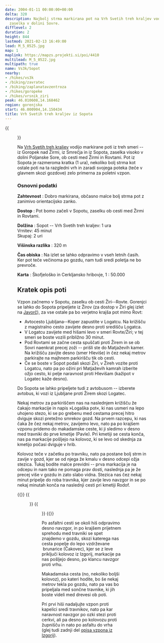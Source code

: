 ```yaml
---
date: 2004-01-11 00:00:00+00:00
delta: 320
description: Najbolj strma markirana pot na Vrh Svetih treh kraljev vodi iz Sopota,
  zaselka v dolini Sovre.
difflevel: 2
duration: 2
height: 844
lastmod: 2021-02-13 16:49:00
lead: M_5_0525.jpg
map: 1
maplink: https://mapzs.projekti.si/poi/4410
multilead: M_5_0522.jpg
multipath: true
name: Vs3k/Sopot
nearby:
- /hikes/vs3k
- /biking/zavratec
- /biking/zaplanatavzentroza
- /hikes/goropeke
- /hikes/vrsnik_ziri
peak: 46.010608,14.168462
region: gorenjska
start: 46.000904,14.150434
title: Vrh Svetih treh kraljev iz Sopota
---
```

{{<figure src="M_5_0525.jpg">}}

Na [Vrh Svetih treh kraljev](../) vodijo markirane poti iz treh smeri -- iz Goropek nad Žirmi, iz Smrečja in iz Sopota, zaselka visoko v dolini Poljanske Sore, ob cesti med Žirmi in Rovtami. Pot iz Sopota je razmeroma kratka (1 ura), nekoliko bolj strma kot ostale poti na ta razgledni vrh in zaradi svojega poteka (teče v glavnem skozi gozdove) zelo primerna za poletni vzpon.

### Osnovni podatki

**Zahtevnost**
:   Dobro markirana, občasno malce bolj strma pot z zanimivo orientacijsko zanko.

**Dostop**
:   Pot bomo začeli v Sopotu, zaselku ob cesti med Žirmi in Rovtami.

**Dolžina**
:   Sopot -- Vrh Svetih treh kraljev: 1 ura\
    Vrnitev: 45 minut\
    Skupaj: 2 uri

**Višinska razlika**
:   320 m

**Čas obiska**
:   Na izlet se lahko odpravimo v vseh letnih časih. Ker pot teče večinoma po gozdu, nam tudi sredi poletja ne bo prevroče.

**Karta**
:   Škofjeloško in Cerkljansko hribovje, 1 : 50.000

## Kratek opis poti

Vzpon začnemo v Sopotu, zaselku ob cesti Žiri--Rovte. Gorenjci se lahko do Sopota pripeljete iz Žirov (za dostop v Žiri glej izlet na [Javorč](../../javorc)), za vse ostale pa bo verjetno krajša pot mimo Rovt:

- Avtocesto Ljubljana--Koper zapustite v Logatcu. Na križišču z magistralno cesto zavijete desno proti središču Logatca.
- V Logatcu zavijete med hišami levo v smeri Rovte/Žiri; v tej smeri se boste vozili približno 30 minut.
- Pod Rovtami se začne cesta spuščati proti Žirem in se ob Sovri naenkrat precej zoži -- prišli ste do Matjaževih kamer. Na križišču zavijte desno (smer Hleviše) in čez nekaj metrov parkirajte na majhnem parkirišču tik ob cesti.
- Če se boste v Sopot podali skozi Žiri, v Žireh vozite proti Logatcu, nato pa po ožini pri Matjaževih kamrah izberite ožjo cesto, ki pelje naravnost proti Hlevišam (kažipot v Logatec kaže desno).

Do Sopota se lahko pripeljete tudi z avtobusom -- izberete avtobus, ki vozi iz Ljubljane proti Žirem skozi Logatec.

Nekaj metrov za parkiriščem nas na naslednjem križišču že čakajo markacije in napis »Logaška pot«, ki nas usmeri na lepo uhojeno stezo, ki se po grebenu med cestama precej hitro dviguje skozi pretežno smrekov gozd. Na prvem razcepu, ki nas čaka že čez nekaj metrov, zavijemo levo, nato pa po krajšem vzponu pridemo do makadamske ceste, ki ji sledimo v desno med travniki do prve kmetije (Pavle). Pri kmetiji se cesta konča, nas pa markacije pošljejo na kolovoz, ki se levo od skednja za kmetijo počasi dviguje v hrib.

Kolovoz teče v začetku po travniku, nato pa postane bolj strm in zavije v gozd, kjer se od njega že kmalu v desno odcepi ožja stezica. Tukaj bodite malce previdni -- prva markacija je na odcepu in nam tako ne pomaga prav dosti, naslednja pa je že precej više v gozdu in zato slabo vidna. Stezica nas čez nekaj minut pripelje do roba travnika, kjer zavije levo navzgor in se po nekaj minutah konča na naslednji cesti pri kmetiji Rodof.

{{<gallery>}}
{{<figure src="M_5_0522.jpg">}}
{{<figure src="M_5_0523.JPG">}}
{{</gallery>}}

Po asfaltni cesti se okoli hiš odpravimo desno navzgor, in po krajšem prijetnem sprehodu med travniki se spet znajdemo v gozdu, skozi katerega nas cesta popelje do lepo vzdrževane  brunarice (Čakovec), kjer se z leve priključi kolovoz iz Izgorij, markacije pa nas pošljejo desno, po klancu navzgor proti vrhu.

Makadamska cesta (no, nekoliko boljši kolovoz), po kateri hodite, bo še nekaj metrov tekla po gozdu, nato pa vas bo pripeljala med sončne travnike, ki jih boste videli med drevesi ob poti. 

Pri prvi hiši nadaljujte vzpon proti kapelici sredi travnikov, nato pa kar naravnost navzgor po ozki stezi proti cerkvi, ali pa desno po kolovozu proti župnišču in nato po asfaltu do vrha (glej tudi zadnji del [opisa vzpona iz Izgorij](../izgorje)).
